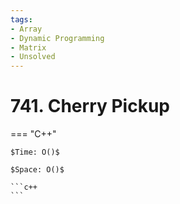 ```yaml
---
tags:
- Array
- Dynamic Programming
- Matrix
- Unsolved
---
```



# 741. Cherry Pickup

=== "C++"

    $Time: O()$

    $Space: O()$

    ```c++
    ```